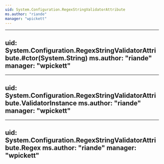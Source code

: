 ```yaml
---
uid: System.Configuration.RegexStringValidatorAttribute
ms.author: "riande"
manager: "wpickett"
---
```


---
uid: System.Configuration.RegexStringValidatorAttribute.#ctor(System.String)
ms.author: "riande"
manager: "wpickett"
---

---
uid: System.Configuration.RegexStringValidatorAttribute.ValidatorInstance
ms.author: "riande"
manager: "wpickett"
---

---
uid: System.Configuration.RegexStringValidatorAttribute.Regex
ms.author: "riande"
manager: "wpickett"
---
